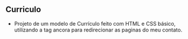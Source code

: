 ## Curriculo 

* Projeto de um modelo de Currículo feito com HTML e CSS básico, utilizando a tag ancora para redirecionar as paginas do meu contato.